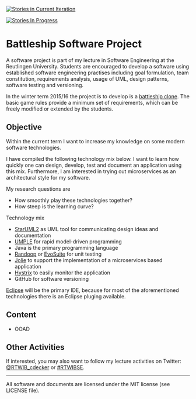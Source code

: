 [![Stories in Current Iteration](https://badge.waffle.io/cdeck3r/BattleShip.svg?label=ready&title=Current%20Iteration)](http://waffle.io/cdeck3r/BattleShip) 

[![Stories In Progress](https://badge.waffle.io/cdeck3r/BattleShip.svg?label=in%20progress&title=In%20Progress)](http://waffle.io/cdeck3r/BattleShip) 

# Battleship Software Project

A software project is part of my lecture in Software Engineering at the Reutlingen University. Students are encouraged to develop a software using established software engineering practises including goal formulation, team constitution, requirements analysis, usage of UML, design patterns, software testing and versioning. 

In the winter term 2015/16 the project is to develop is a [battleship clone](https://en.wikipedia.org/wiki/Battleship_%28game%29). The basic game rules provide a minimum set of requirements, which can be freely modified or extended by the students.

## Objective

Within the current term I want to increase my knowledge on some modern software technologies.

I have compiled the following technology mix below. I want to learn how quickly one can design, develop, test and document an application using this mix. Furthermore, I am interested in trying out microservices as an architectural style for my software. 

My research questions are
* How smoothly play these technologies together?
* How steep is the learning curve? 

Technology mix

* [StarUML2](http://staruml.io) as UML tool for communicating design ideas and documentation
* [UMPLE](http://www.umple.org) for rapid model-driven programming 
* Java is the primary programming language
* [Randoop](https://github.com/randoop) or [EvoSuite](http://www.evosuite.org/) for unit testing
* [Jolie](http://www.jolie-lang.org/) to support the implementation of a microservices based application
* [Hystrix](https://github.com/Netflix/Hystrix) to easily monitor the application
* GitHub for software versioning

[Eclipse](https://eclipse.org/) will be the primary IDE, because for most of the aforementioned technologies there is an Eclipse pluging available.


## Content

* OOAD

## Other Activities
If interested, you may also want to follow my lecture activities on Twitter: [@RTWIB_cdecker](https://twitter.com/rtwib_decker) or [#RTWIBSE](https://twitter.com/hashtag/RTWIBSE).

---
All software and documents are licensed under the MIT license (see LICENSE file).
